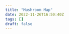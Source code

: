 ```yaml
---
title: "Mushroom Map"
date: 2022-11-26T16:50:40Z
tags: []
draft: false
---
```

<link rel="stylesheet" href="https://unpkg.com/leaflet@1.9.3/dist/leaflet.css"
     integrity="sha256-kLaT2GOSpHechhsozzB+flnD+zUyjE2LlfWPgU04xyI="
     crossorigin=""/>


<script src="https://unpkg.com/leaflet@1.9.3/dist/leaflet.js"
     integrity="sha256-WBkoXOwTeyKclOHuWtc+i2uENFpDZ9YPdf5Hf+D7ewM="
     crossorigin=""></script>

<div id="map"></div>
<style> #map { height: 800px; }</style>


<script>
    var map;

    function readFile(file) {
        var f = new XMLHttpRequest();
        f.open("GET", file, false);
        f.onreadystatechange = function() {
            if (f.readyState === 4 && f.status == 200) {
                var res = f.responseText;
                valueCallBack(res);
            }
        };
        f.send(null);
    }

    readFile('/docs/mushroom_data.txt');

    function valueCallBack(res){
        map = L.map('map').setView([51.71851, -1.25758], 15);

        L.tileLayer('https://tile.openstreetmap.org/{z}/{x}/{y}.png', {
            maxZoom: 22,
            attribution: '&copy; <a href="http://www.openstreetmap.org/copyright">OpenStreetMap</a>'
        }).addTo(map);

        res = res.split("\n");

        for (let i = 1; i < res.length -1; i++) {
            let fungi = res[i].split(',');

            let marker = L.marker([fungi[3], fungi[4]])
                .addTo(map)
                .bindPopup("<h3>" + fungi[0] + "</h3>", {minWidth: 300 });

            let imageUrl = '/' + fungi[1];

            marker.on('mouseover', (function (marker, imageUrl, mushroomName) {
                return function (e) {
                    loadAndShowImage(marker, imageUrl, mushroomName);
                    this.openPopup();
                };
            })(marker, imageUrl, fungi[0])); // fungi[0] contains the name of the mushroom


            marker.on('mouseout', function (e) {
                this.closePopup();
            });

            marker.options.imageUrl = imageUrl; // Store image URL in marker options
        }
        L.control.scale().addTo(map);
    }

    function loadAndShowImage(marker, imageUrl, mushroomName) {
        var img = new Image();
        img.src = imageUrl;
        img.onload = function() {
            var popupContent = '<div style="pointer-events: auto;"><h3>' + mushroomName + '</h3><img src="' + imageUrl + '" /></div>';
            marker.getPopup().setContent(popupContent);
            marker.getPopup().update(); // Explicitly update popup content
        };
    }
</script>

<!-- <script>
    var marker; // Declare marker globally
    var map;    // Declare map globally

    function readFile(file)
    {
        var f = new XMLHttpRequest();
        f.open("GET", file, false);
        f.onreadystatechange = function()
        {
            if(f.readyState === 4 && f.status == 200) // 4 == DONE
            {
                var res= f.responseText;
                valueCallBack(res)   
            }
        }
        f.send(null);
    }

    readFile('/docs/mushroom_data.txt');


    function updateMarker() {
        // Get current location
        if (navigator.geolocation) {
            navigator.geolocation.getCurrentPosition(function(position) {
                var pos = {
                    lat: position.coords.latitude,
                    lng: position.coords.longitude
                };

                // Update marker position
                marker.setLatLng(pos);
                // map.setView(pos);
            }, function() {
                // Handle errors, e.g., user denied location access
                console.error('Error: The Geolocation service failed.');
            });
        } else {
            // Browser doesn't support Geolocation
            console.error('Error: Your browser doesn\'t support geolocation.');
        }
    }


    function valueCallBack(res){


    	var map = L.map('map').setView([51.71851, -1.25758], 15);

    	L.tileLayer('https://tile.openstreetmap.org/{z}/{x}/{y}.png', {
    		maxZoom: 22, // was 19 
    		attribution: '&copy; <a href="http://www.openstreetmap.org/copyright">OpenStreetMap</a>'
    	}).addTo(map);

    	res = (res.split("\n"));

    	for (let i = 1; i < res.length -1; i++) {
    		var fungi = res[i].split(',');

    		// var markerB = L.marker([fungi[3], fungi[4]], {title: "This is a title"})
            var marker = L.marker([fungi[3], fungi[4]])
    			.addTo(map)
    			.bindPopup("<H3>" +fungi[0] + "</><img src=" + '/' + fungi[1] + "/>",{minWidth: 300})
    			.on('mouseover', function (e) {this.openPopup()})
    			.on('mouseout', function (e) {this.closePopup()});
    	}
        L.control.scale().addTo(map);

        // Get current location
        if (navigator.geolocation) {
            navigator.geolocation.getCurrentPosition(function(position) {
                var pos = {
                    lat: position.coords.latitude,
                    lng: position.coords.longitude
                };


                var redIcon = L.icon({
                    iconUrl: 'https://raw.githubusercontent.com/pointhi/leaflet-color-markers/master/img/marker-icon-2x-red.png',
                    iconSize: [25, 41],
                    iconAnchor: [12, 41],
                    popupAnchor: [1, -34],
                    shadowSize: [41, 41],
                    shadowUrl: 'https://cdnjs.cloudflare.com/ajax/libs/leaflet/1.7.1/images/marker-shadow.png'
                });

                // Add a marker for the user's current position
                var marker = L.marker(pos, { icon: redIcon })
                    .addTo(map)
                    .bindPopup("You are here");
                
                setInterval(updateMarker, 1000);

                // map.setView(pos);
            }, function() {
                // Handle errors, e.g., user denied location access
                alert('Error: The Geolocation service failed.');
            });
        } else {
            // Browser doesn't support Geolocation
            alert('Error: Your browser doesn\'t support geolocation.');
        }
    }
</script> -->